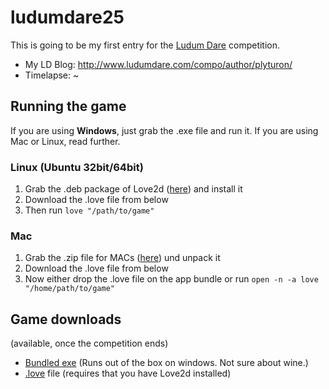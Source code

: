 ludumdare25
===========

This is going to be my first entry for the [Ludum Dare](http://www.ludumdare.com/) competition.

 * My LD Blog: http://www.ludumdare.com/compo/author/plyturon/
 * Timelapse: ~

## Running the game ##
If you are using **Windows**, just grab the .exe file and run it.
If you are using Mac or Linux, read further.

### Linux (Ubuntu 32bit/64bit)
 1. Grab the .deb package of Love2d ([here](https://love2d.org/)) and install it
 2. Download the .love file from below
 3. Then run `love "/path/to/game"`

### Mac
 1. Grab the .zip file for MACs ([here](https://love2d.org/)) und unpack it
 2. Download the .love file from below
 3. Now either drop the .love file on the app bundle or run `open -n -a love "/home/path/to/game"`

## Game downloads
(available, once the competition ends)
 * [Bundled exe](#) (Runs out of the box on windows. Not sure about wine.)
 * [.love](#) file (requires that you have Love2d installed)
